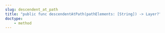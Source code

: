 ```yaml
---
slug: descendent_at_path
title: "public func descendentAtPath(pathElements: [String]) -> Layer?"
doctype:
    - method
---
```

